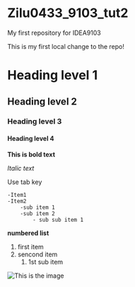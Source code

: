 # Zilu0433_9103_tut2
My first repository for IDEA9103

This is my first local change to the repo!

# Heading level 1
## Heading level 2
### Heading level 3
#### Heading level 4

**This is bold text**

*Italic text*

Use tab key

    -Item1
    -Item2
        -sub item 1
        -sub item 2
            - sub sub item 1


**numbered list**
1. first item 
2. sencond item
    1. 1st sub item



![This is the image](/Zilu0433_9103_tut2/readmeImage/Mona_Lisa_by_Leonardo_da_Vinci_500_x_700.jpg)